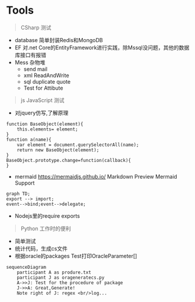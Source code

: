 # Tools
> CSharp 测试
 - database 简单封装Redis和MongoDB
 - EF 对.net Core的EntityFramework进行实践，除Mssql没问题，其他的数据库接口有报错
 - Mess 杂物堆
   - send mail
   - xml ReadAndWrite
   - sql duplicate quote
   - Test for Attibute
> js JavaScript 测试
 + 对jquery仿写,了解原理
```
function BaseObject(element){
    this.elements= element;
}
function a(name){
    var element = document.querySelectorAll(name);
    return new BaseObject(element);
}
BaseObject.prototype.change=function(callback){
}
```
 + mermaid https://mermaidjs.github.io/       Markdown Preview Mermaid Support
```mermaid
graph TD;
export --> import;
event-->bind;event-->delegate;
```
 + Nodejs里的require exports 
> Python 工作时的便利
 * 简单测试
 * 统计代码，生成cs文件
 * 根据oracle的packages Test打印OracleParameter[]
```mermaid
sequenceDiagram
    participant A as produre.txt
    participant J as orageneratecs.py
    A->>J: Test for the procedure of package
    J->>A: Great,Generate!
    Note right of J: regex <br/>log...
```